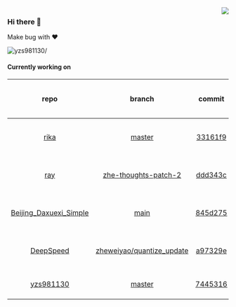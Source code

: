 <img align="right" src="https://github-readme-stats.vercel.app/api?username=yzs981130&show_icons=true&hide_title=true" />

### Hi there 👋


Make bug with ❤️

<p align="left"> <img src=https://komarev.com/ghpvc/?username=yzs981130 alt=yzs981130/> </p>


<!--
**yzs981130/yzs981130** is a ✨ _special_ ✨ repository because its `README.md` (this file) appears on your GitHub profile.

Here are some ideas to get you started:

- 🔭 I’m currently working on ...
- 🌱 I’m currently learning ...
- 👯 I’m looking to collaborate on ...
- 🤔 I’m looking for help with ...
- 💬 Ask me about ...
- 📫 How to reach me: ...
- 😄 Pronouns: ...
- ⚡ Fun fact: ...
-->

#### Currently working on


| repo | branch | commit | author | time since last update | language |
|:---:|:---:|:---:|:---:|:---:|:---:|
| [rika](https://github.com/yzs981130/rika) | [master](https://github.com/yzs981130/rika/tree/master) |[33161f9](https://github.com/yzs981130/rika/commit/33161f95cb8b4cded7f8d14be0747877e06171b4) | [@yzs981130](https://github.com/yzs981130) |93 hours 11 minutes | ![](https://img.shields.io/github/languages/top/yzs981130/rika)|
| [ray](https://github.com/yzs981130/ray) | [zhe-thoughts-patch-2](https://github.com/yzs981130/ray/tree/zhe-thoughts-patch-2) |[ddd343c](https://github.com/yzs981130/ray/commit/ddd343c48a383924c264baaa51daf1a897d4fd14) | [@zhe-thoughts](https://github.com/zhe-thoughts) |2479 hours 34 minutes | ![](https://img.shields.io/github/languages/top/yzs981130/ray)|
| [Beijing_Daxuexi_Simple](https://github.com/yzs981130/Beijing_Daxuexi_Simple) | [main](https://github.com/yzs981130/Beijing_Daxuexi_Simple/tree/main) |[845d275](https://github.com/yzs981130/Beijing_Daxuexi_Simple/commit/845d275f046b3c64791dcd6f6e4717b4c990858e) | [@startkkkkkk](https://github.com/startkkkkkk) |2587 hours 23 minutes | ![](https://img.shields.io/github/languages/top/yzs981130/Beijing_Daxuexi_Simple)|
| [DeepSpeed](https://github.com/yzs981130/DeepSpeed) | [zheweiyao/quantize_update](https://github.com/yzs981130/DeepSpeed/tree/zheweiyao/quantize_update) |[a97329e](https://github.com/yzs981130/DeepSpeed/commit/a97329e16b3a43338656379664ab67b0e4f690fc) | [@yaozhewei](https://github.com/yaozhewei) |3398 hours 37 minutes | ![](https://img.shields.io/github/languages/top/yzs981130/DeepSpeed)|
| [yzs981130](https://github.com/yzs981130/yzs981130) | [master](https://github.com/yzs981130/yzs981130/tree/master) |[7445316](https://github.com/yzs981130/yzs981130/commit/7445316ac4d7c8a426891b966c6cdcb65326ef88) | [@actions-user](https://github.com/actions-user) |0 hours 14 minutes | ![](https://img.shields.io/github/languages/top/yzs981130/yzs981130)|
